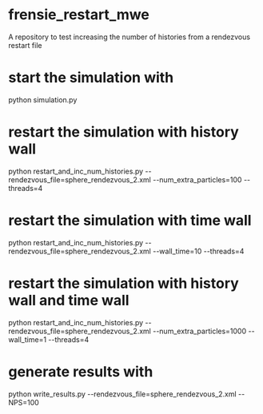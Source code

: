 # frensie_restart_mwe
A repository to test increasing the number of histories from a rendezvous restart file

# start the simulation with
python simulation.py

# restart the simulation with history wall 
python restart_and_inc_num_histories.py --rendezvous_file=sphere_rendezvous_2.xml --num_extra_particles=100 --threads=4

# restart the simulation with time wall
python restart_and_inc_num_histories.py --rendezvous_file=sphere_rendezvous_2.xml --wall_time=10 --threads=4

# restart the simulation with history wall and time wall
python restart_and_inc_num_histories.py --rendezvous_file=sphere_rendezvous_2.xml --num_extra_particles=1000 --wall_time=1 --threads=4

# generate results with
python write_results.py --rendezvous_file=sphere_rendezvous_2.xml --NPS=100